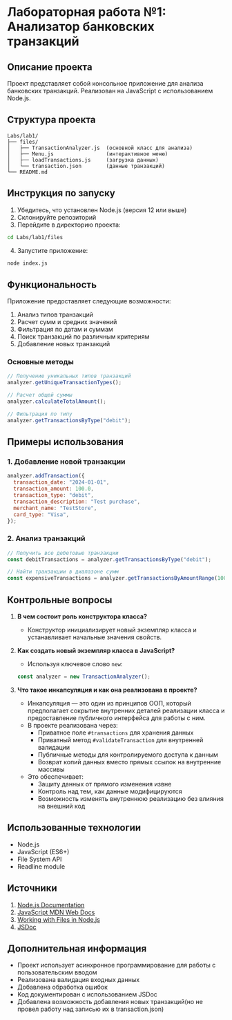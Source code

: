 # Лабораторная работа №1: Анализатор банковских транзакций

## Описание проекта

Проект представляет собой консольное приложение для анализа банковских транзакций. Реализован на JavaScript с использованием Node.js.

## Структура проекта

```
Labs/lab1/
├── files/
│   ├── TransactionAnalyzer.js  (основной класс для анализа)
│   ├── Menu.js                 (интерактивное меню)
│   ├── loadTransactions.js     (загрузка данных)
│   └── transaction.json        (данные транзакций)
└── README.md
```

## Инструкция по запуску

1. Убедитесь, что установлен Node.js (версия 12 или выше)
2. Склонируйте репозиторий
3. Перейдите в директорию проекта:

```bash
cd Labs/lab1/files
```

4. Запустите приложение:

```bash
node index.js
```

## Функциональность

Приложение предоставляет следующие возможности:

1. Анализ типов транзакций
2. Расчет сумм и средних значений
3. Фильтрация по датам и суммам
4. Поиск транзакций по различным критериям
5. Добавление новых транзакций

### Основные методы

```javascript
// Получение уникальных типов транзакций
analyzer.getUniqueTransactionTypes();

// Расчет общей суммы
analyzer.calculateTotalAmount();

// Фильтрация по типу
analyzer.getTransactionsByType("debit");
```

## Примеры использования

### 1. Добавление новой транзакции

```javascript
analyzer.addTransaction({
  transaction_date: "2024-01-01",
  transaction_amount: 100.0,
  transaction_type: "debit",
  transaction_description: "Test purchase",
  merchant_name: "TestStore",
  card_type: "Visa",
});
```

### 2. Анализ транзакций

```javascript
// Получить все дебетовые транзакции
const debitTransactions = analyzer.getTransactionsByType("debit");

// Найти транзакции в диапазоне сумм
const expensiveTransactions = analyzer.getTransactionsByAmountRange(1000, 5000);
```

## Контрольные вопросы

1. **В чем состоит роль конструктора класса?**

   - Конструктор инициализирует новый экземпляр класса и устанавливает начальные значения свойств.

2. **Как создать новый экземпляр класса в JavaScript?**

   - Используя ключевое слово `new`:

   ```javascript
   const analyzer = new TransactionAnalyzer();
   ```

3. **Что такое инкапсуляция и как она реализована в проекте?**
   - Инкапсуляция — это один из принципов ООП, который предполагает сокрытие внутренних деталей реализации класса и предоставление публичного интерфейса для работы с ним.
   - В проекте реализована через:
     - Приватное поле `#transactions` для хранения данных
     - Приватный метод `#validateTransaction` для внутренней валидации
     - Публичные методы для контролируемого доступа к данным
     - Возврат копий данных вместо прямых ссылок на внутренние массивы
   - Это обеспечивает:
     - Защиту данных от прямого изменения извне
     - Контроль над тем, как данные модифицируются
     - Возможность изменять внутреннюю реализацию без влияния на внешний код

## Использованные технологии

- Node.js
- JavaScript (ES6+)
- File System API
- Readline module

## Источники

1. [Node.js Documentation](https://nodejs.org/docs)
2. [JavaScript MDN Web Docs](https://developer.mozilla.org/en-US/docs/Web/JavaScript)
3. [Working with Files in Node.js](https://nodejs.org/api/fs.html)
4. [JSDoc](https://jsdoc.app/)

## Дополнительная информация

- Проект использует асинхронное программирование для работы с пользовательским вводом
- Реализована валидация входных данных
- Добавлена обработка ошибок
- Код документирован с использованием JSDoc
- Добавлена возможность добавления новых транзакций(но не провел работу над записью их в transaction.json)
